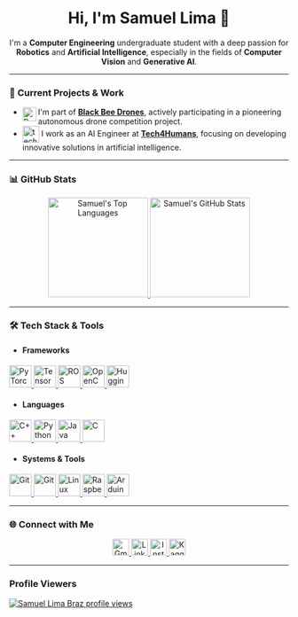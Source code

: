 <h1 align="center">Hi, I'm Samuel Lima 👋</h1>

<p align="center">
  I'm a <strong>Computer Engineering</strong> undergraduate student with a deep passion for <strong>Robotics</strong> and <strong>Artificial Intelligence</strong>, especially in the fields of <strong>Computer Vision</strong> and <strong>Generative AI</strong>.
</p>

---

### 🚀 **Current Projects & Work**

- <img align="left" width="25" height="25" src="https://images.emojiterra.com/google/noto-emoji/unicode-15/animated/1f41d.gif" alt="Bee"> I'm part of [**Black Bee Drones**](https://www.instagram.com/blackbeedrones?utm_source=ig_web_button_share_sheet&igsh=ZDNlZDc0MzIxNw==), actively participating in a pioneering autonomous drone competition project.
- <img align="center" width="30" height="30" src="https://assets-global.website-files.com/65155fabb679475d43638cde/65396826ed65fb2d37f242cf_tech4humans.png" alt="tech4h"> I work as an AI Engineer at [**Tech4Humans**](https://www.tech4h.com.br/#portfolio), focusing on developing innovative solutions in artificial intelligence.

---

### 📊 **GitHub Stats**

<div align="center">
  <a href="https://github.com/samuellimabraz">
    <img height="180" src="https://github-readme-stats.vercel.app/api/top-langs/?username=samuellimabraz&theme=one_dark_pro&layout=compact&hide=css,cmake&hide_progress=true" alt="Samuel's Top Languages" />
  </a>
  <a href="https://github.com/samuellimabraz">
    <img height="180" src="https://github-readme-stats.vercel.app/api?username=samuellimabraz&show_icons=true&theme=one_dark_pro&layout=compact&card_width=320&rank_icon=github" alt="Samuel's GitHub Stats" />
  </a>
</div>

---

### 🛠️ **Tech Stack & Tools**

- #### **Frameworks**
<p align="left">
  <a href="https://pytorch.org/">
    <img src="https://skillicons.dev/icons?i=pytorch&theme=dark" alt="PyTorch" width="40" height="40"/>
  </a>
  <a href="https://www.tensorflow.org/">
    <img src="https://skillicons.dev/icons?i=tensorflow&theme=dark" alt="TensorFlow" width="40" height="40"/>
  </a>
  <a href="https://www.ros.org/">
    <img src="https://skillicons.dev/icons?i=ros&theme=dark" alt="ROS" width="40" height="40"/>
  </a>
  <a href="https://opencv.org/">
    <img src="https://skillicons.dev/icons?i=opencv&theme=dark" alt="OpenCV" width="40" height="40"/>
  </a>
  <a href="https://huggingface.co/">
    <img src="https://huggingface.co/front/assets/huggingface_logo-noborder.svg" alt="Hugging Face" width="40" height="40"/>
  </a>
</p>

- #### **Languages**
<p align="left">
  <a href="https://www.cplusplus.com/">
    <img src="https://skillicons.dev/icons?i=cpp&theme=dark" alt="C++" width="40" height="40"/>
  </a>
  <a href="https://www.python.org/">
    <img src="https://skillicons.dev/icons?i=python&theme=dark" alt="Python" width="40" height="40"/>
  </a>
  <a href="https://www.java.com/">
    <img src="https://skillicons.dev/icons?i=java&theme=dark" alt="Java" width="40" height="40"/>
  </a>
  <a href="https://www.open-std.org/jtc1/sc22/wg14/">
    <img src="https://skillicons.dev/icons?i=c&theme=dark" alt="C" width="40" height="40"/>
  </a>
</p>

- #### **Systems & Tools**
<p align="left">
  <a href="https://git-scm.com/">
    <img src="https://skillicons.dev/icons?i=git&theme=dark" alt="Git" width="40" height="40"/>
  </a>
  <a href="https://git-scm.com/">
    <img src="https://skillicons.dev/icons?i=docker&theme=dark" alt="Git" width="40" height="40"/>
  </a>
  <a href="https://www.kernel.org/">
    <img src="https://skillicons.dev/icons?i=linux&theme=dark" alt="Linux" width="40" height="40"/>
  </a>
  <a href="https://www.raspberrypi.org/">
    <img src="https://skillicons.dev/icons?i=raspberrypi&theme=dark" alt="Raspberry Pi" width="40" height="40"/>
  </a>
  <a href="https://www.arduino.cc/">
    <img src="https://skillicons.dev/icons?i=arduino&theme=dark" alt="Arduino" width="40" height="40"/>
  </a>
</p>

---

### 🌐 **Connect with Me**

<p align="center">
  <a href="mailto:contato.samuellimabraz@gmail.com">
    <img height="30" src="https://img.shields.io/badge/-Gmail-%23333?style=for-the-badge&logo=gmail&logoColor=white" alt="Gmail">
  </a>
  
  <a href="https://www.linkedin.com/in/samuel-lima-braz/">
    <img height="30" src="https://img.shields.io/static/v1?message=LinkedIn&logo=linkedin&label=&color=0077B5&logoColor=white&style=for-the-badge" alt="LinkedIn">
  </a>
  
  <a href="https://www.instagram.com/samuellimabraz/">
    <img height="30" src="https://img.shields.io/badge/-Instagram-DF0174?style=for-the-badge&labelColor=DF0174&logo=instagram&logoColor=white" alt="Instagram">
  </a>

  <a href="https://www.kaggle.com/samuellimabraz">
    <img height="30" src="https://img.shields.io/badge/-Kaggle-20BEFF?style=for-the-badge&labelColor=20BEFF&logo=kaggle&logoColor=white" alt="Kaggle">
  </a>
</p>

---

### **Profile Viewers**

[![Samuel Lima Braz profile views](https://u8views.com/api/v1/github/profiles/115582014/views/day-week-month-total-count.svg)](https://u8views.com/github/samuellimabraz)
